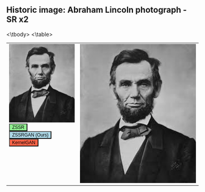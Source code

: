 ## Historic image: Abraham Lincoln photograph - SR x2

<style>
table, th, td {
  border: 0px solid black;
}
</style>
<table>
    <tbody>
        <tr class="shadow f1_card">
            <td rowspan="1" valign="top">
                <img src="Lincoln.png"/>
                <br>
                <button onclick="change_img('Lincoln', 'ZSSR')" 
      style="font-size: 12px;background-color:lightgreen">ZSSR</button>
                <br>
                <button onclick="change_img('Lincoln', 'ZSSRGAN')"
      style="font-size: 12px;background-color:lightblue">ZSSRGAN (Ours)</button>
                <br>
                <button onclick="change_img('Lincoln', 'KERGAN')"
      style="font-size: 12px;background-color:tomato">KernelGAN</button>
            </td>
            <td valign="top">
                <img src="Lincoln_ZSSR.png" id="Lincoln switch"/>
            </td>
        </tr>
    <\tbody>
<\table>
            
<script>
function change_img(name, method) {
  document.getElementById(name + " switch").src = "../ZSSRGAN/" + name + "_" + method + ".png";
}
</script>
